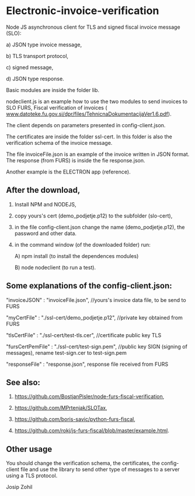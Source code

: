 # Electronic-invoice-verification 

Node JS asynchronous client for TLS and signed fiscal invoice message (SLO): 

a) JSON type invoice message, 

b) TLS transport protocol, 

c) signed message, 

d) JSON type response.  

 

Basic modules are inside the folder lib.  

 

nodeclient.js is an example how to use the two modules to send invoices to SLO FURS, Fiscal verification of invoices ( www.datoteke.fu.gov.si/dpr/files/TehnicnaDokumentacijaVer1.6.pdf). 

The client depends on parameters presented in config-client.json. 

The certificates are inside the folder ssl-cert. In this folder is also the verification schema of the invoice message. 

The file invoiceFile.json is an example of the invoice written in JSON format. The response (from FURS) is inside the fie response.json.  

Another example is the ELECTRON app (reference). 

 

## After the download, 

1) Install NPM and NODEJS, 

2) copy yours's cert (demo_podjetje.p12) to the subfolder (slo-cert), 

3) in the file config-client.json change the name (demo_podjetje.p12), the password and other data. 

4) in the command window (of the downloaded folder) run: 

   A) npm install           (to install the dependences modules) 

   B) node nodeclient      (to run a test). 

 
 

## Some explanations of the config-client.json: 

"invoiceJSON" : "invoiceFile.json", //yours's invoice data file, to be send to FURS 

"myCertFile" : "./ssl-cert/demo_podjetje.p12", //private key obtained from FURS 

"tlsCertFile" : "./ssl-cert/test-tls.cer", //certificate public key TLS 

"fursCertPemFile" : "./ssl-cert/test-sign.pem", //public key SIGN (signing of messages), rename test-sign.cer to test-sign.pem 

"responseFile" : "response.json", response file received from FURS 

 
## See also: 

1) https://github.com/BostjanPisler/node-furs-fiscal-verification, 

2) https://github.com/MPrtenjak/SLOTax, 

3) https://github.com/boris-savic/python-furs-fiscal, 

4) https://github.com/rokj/js-furs-fiscal/blob/master/example.html. 
 

## Other usage 

You should change the verification schema, the certificates, the config-client file and use the library to send other type of messages to a server using a TLS protocol. 

Josip Zohil
 

 
